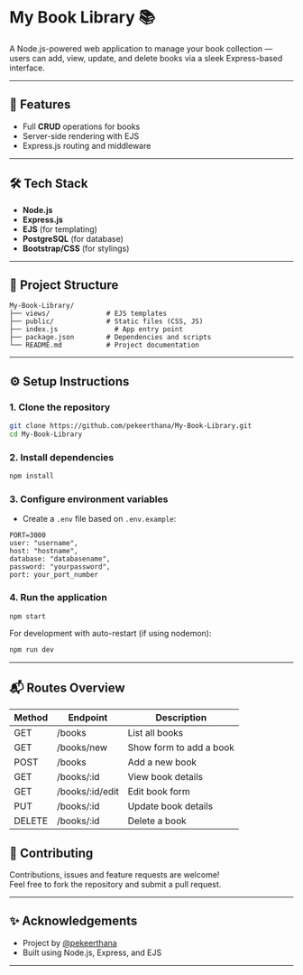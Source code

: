 
# My Book Library 📚

A Node.js-powered web application to manage your book collection — users can add, view, update, and delete books via a sleek Express-based interface.

---

## 🚀 Features

- Full **CRUD** operations for books
- Server-side rendering with EJS
- Express.js routing and middleware

---

## 🛠️ Tech Stack

- **Node.js**
- **Express.js**
- **EJS** (for templating)
- **PostgreSQL** (for database)
- **Bootstrap/CSS** (for stylings)

---

## 📁 Project Structure

```
My-Book-Library/
├── views/              # EJS templates
├── public/             # Static files (CSS, JS)
├── index.js              # App entry point
├── package.json        # Dependencies and scripts
└── README.md           # Project documentation
```

---

## ⚙️ Setup Instructions

### 1. Clone the repository

```bash
git clone https://github.com/pekeerthana/My-Book-Library.git
cd My-Book-Library
```

### 2. Install dependencies

```bash
npm install
```

### 3. Configure environment variables

- Create a `.env` file based on `.env.example`:

```
PORT=3000
user: "username",
host: "hostname",
database: "databasename",
password: "yourpassword",
port: your_port_number
```

### 4. Run the application

```bash
npm start
```

For development with auto-restart (if using nodemon):

```bash
npm run dev
```

---

## 📬 Routes Overview

| Method | Endpoint            | Description               |
|--------|---------------------|---------------------------|
| GET    | /books              | List all books            |
| GET    | /books/new          | Show form to add a book   |
| POST   | /books              | Add a new book            |
| GET    | /books/:id          | View book details         |
| GET    | /books/:id/edit     | Edit book form            |
| PUT    | /books/:id          | Update book details       |
| DELETE | /books/:id          | Delete a book             |

## 🙌 Contributing

Contributions, issues and feature requests are welcome!  
Feel free to fork the repository and submit a pull request.

---

## ✨ Acknowledgements

- Project by [@pekeerthana](https://github.com/pekeerthana)
- Built using Node.js, Express, and EJS

---
